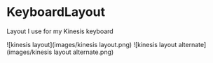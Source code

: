 # KeyboardLayout
Layout I use for my Kinesis keyboard

![kinesis layout](images/kinesis layout.png)
![kinesis layout alternate](images/kinesis layout alternate.png)
